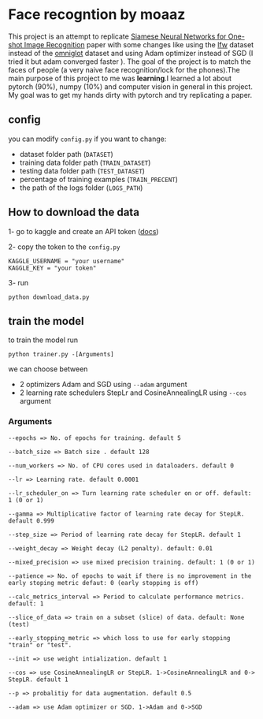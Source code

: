 # Face recogntion by moaaz

This project is an attempt to replicate
[Siamese Neural Networks for One-shot Image Recognition](https://www.cs.cmu.edu/~rsalakhu/papers/oneshot1.pdf "Siamese Neural Networks for One-shot Image Recognition")
paper with some changes like using the [lfw](https://www.kaggle.com/datasets/atulanandjha/lfwpeople "LFW from kaggle") dataset instead of the
[omniglot](https://www.kaggle.com/datasets/qweenink/omniglot "omniglot from kaggle") dataset and using Adam optimizer instead of SGD (I tried it but adam converged faster ).
The goal of the project is to match the faces of people (a very naive face recognition/lock for the phones).The main purpose of this
project to me was **learning**.I learned a lot about pytorch (90%), numpy (10%) and computer vision in general in this project.
My goal was to get my hands dirty with pytorch and try replicating a paper.

## config

you can modify `config.py` if you want to change:

- dataset folder path (`DATASET`)
- training data folder path (`TRAIN_DATASET`)
- testing data folder path (`TEST_DATASET`)
- percentage of training examples (`TRAIN_PRECENT`)
- the path of the logs folder (`LOGS_PATH`)

## How to download the data

1- go to kaggle and create an API token ([docs](https://www.kaggle.com/docs/api#getting-started-installation-&-authentication "kaggle docs"))

2- copy the token to the `config.py`

```
KAGGLE_USERNAME = "your username"
KAGGLE_KEY = "your token"
```

3- run

```
python download_data.py
```

## train the model

to train the model run

```
python trainer.py -[Arguments]
```

we can choose between

- 2 optimizers Adam and SGD using `--adam` argument
- 2 learning rate schedulers StepLr and CosineAnnealingLR using `--cos` argument

### Arguments 

```
--epochs => No. of epochs for training. default 5

--batch_size => Batch size . default 128

--num_workers => No. of CPU cores used in dataloaders. default 0

--lr => Learning rate. default 0.0001

--lr_scheduler_on => Turn learning rate scheduler on or off. default: 1 (0 or 1)

--gamma => Multiplicative factor of learning rate decay for StepLR. default 0.999

--step_size => Period of learning rate decay for StepLR. default 1

--weight_decay => Weight decay (L2 penalty). default: 0.01

--mixed_precision => use mixed precision training. default: 1 (0 or 1)

--patience => No. of epochs to wait if there is no improvement in the early stoping metric defaut: 0 (early stopping is off)

--calc_metrics_interval => Period to calculate performance metrics. default: 1

--slice_of_data => train on a subset (slice) of data. default: None (test)

--early_stopping_metric => which loss to use for early stopping "train" or "test".

--init => use weight intialization. default 1

--cos => use CosineAnnealingLR or StepLR. 1->CosineAnnealingLR and 0-> StepLR. default 1

--p => probalitiy for data augmentation. default 0.5

--adam => use Adam optimizer or SGD. 1->Adam and 0->SGD
```
